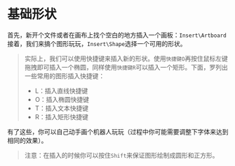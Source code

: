 # 基础形状

首先，新开个文件或者在画布上找个空白的地方插入一个画板：`Insert\Artboard`
接着，我们来搞个图形玩玩，`Insert\Shape`选择一个可用的形状。

[](https://koenig-media.raywenderlich.com/uploads/2015/10/shape-options.png)

>实际上，我们可以使用快捷键来插入新的形状。使用`快捷键O`再按住鼠标左键拖拽即可插入一个椭圆，同样使用`快捷键R`可以插入一个矩形。下面，罗列出一些常用的图形插入快捷键：
>
>+ L：插入直线快捷键
>+ O：插入椭圆快捷键
>+ T：插入文本快捷键
>+ R：插入矩形快捷键

有了这些，你可以自己动手画个机器人玩玩（过程中你可能需要调整下字体来达到相同的效果）。

[](https://koenig-media.raywenderlich.com/uploads/2015/10/smiley-robot.gif)

>注意：在插入的时候你可以按住`Shift`来保证图形绘制成圆形和正方形。